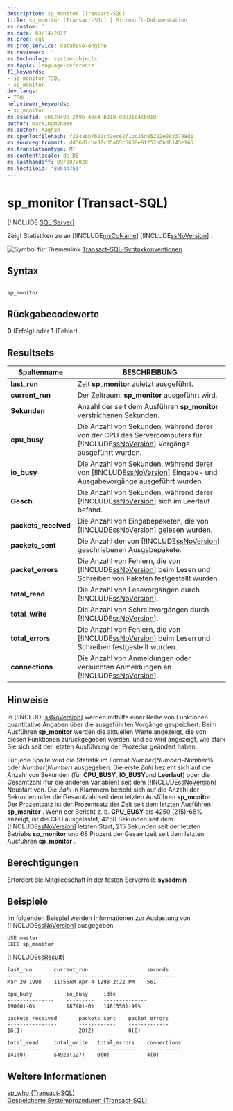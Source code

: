 ```yaml
---
description: sp_monitor (Transact-SQL)
title: sp_monitor (Transact-SQL) | Microsoft-Dokumentation
ms.custom: ''
ms.date: 03/14/2017
ms.prod: sql
ms.prod_service: database-engine
ms.reviewer: ''
ms.technology: system-objects
ms.topic: language-reference
f1_keywords:
- sp_monitor_TSQL
- sp_monitor
dev_langs:
- TSQL
helpviewer_keywords:
- sp_monitor
ms.assetid: cb628496-2f9b-40e4-b018-d0831c4cb018
author: markingmyname
ms.author: maghan
ms.openlocfilehash: f214abb7b20c42ec62f1bc35d85222e0033798d1
ms.sourcegitcommit: dd36d1cbe32cd5a65c6638e8f252b0bd8145e165
ms.translationtype: MT
ms.contentlocale: de-DE
ms.lasthandoff: 09/08/2020
ms.locfileid: "89544753"
---
```

# <a name="sp_monitor-transact-sql"></a>sp_monitor (Transact-SQL)
[!INCLUDE [SQL Server](../../includes/applies-to-version/sqlserver.md)]

  Zeigt Statistiken zu an [!INCLUDE[msCoName](../../includes/msconame-md.md)] [!INCLUDE[ssNoVersion](../../includes/ssnoversion-md.md)] .  
  
 ![Symbol für Themenlink](../../database-engine/configure-windows/media/topic-link.gif "Symbol für Themenlink") [Transact-SQL-Syntaxkonventionen](../../t-sql/language-elements/transact-sql-syntax-conventions-transact-sql.md)  
  
## <a name="syntax"></a>Syntax  
  
```  
  
sp_monitor  
```  
  
## <a name="return-code-values"></a>Rückgabecodewerte  
 **0** (Erfolg) oder **1** (Fehler)  
  
## <a name="result-sets"></a>Resultsets  
  
|Spaltenname|BESCHREIBUNG|  
|-----------------|-----------------|  
|**last_run**|Zeit **sp_monitor** zuletzt ausgeführt.|  
|**current_run**|Der Zeitraum, **sp_monitor** ausgeführt wird.|  
|**Sekunden**|Anzahl der seit dem Ausführen **sp_monitor** verstrichenen Sekunden.|  
|**cpu_busy**|Die Anzahl von Sekunden, während derer von der CPU des Servercomputers für [!INCLUDE[ssNoVersion](../../includes/ssnoversion-md.md)] Vorgänge ausgeführt wurden.|  
|**io_busy**|Die Anzahl von Sekunden, während derer von [!INCLUDE[ssNoVersion](../../includes/ssnoversion-md.md)] Eingabe- und Ausgabevorgänge ausgeführt wurden.|  
|**Gesch**|Die Anzahl von Sekunden, während derer [!INCLUDE[ssNoVersion](../../includes/ssnoversion-md.md)] sich im Leerlauf befand.|  
|**packets_received**|Die Anzahl von Eingabepaketen, die von [!INCLUDE[ssNoVersion](../../includes/ssnoversion-md.md)] gelesen wurden.|  
|**packets_sent**|Die Anzahl der von [!INCLUDE[ssNoVersion](../../includes/ssnoversion-md.md)] geschriebenen Ausgabepakete.|  
|**packet_errors**|Die Anzahl von Fehlern, die von [!INCLUDE[ssNoVersion](../../includes/ssnoversion-md.md)] beim Lesen und Schreiben von Paketen festgestellt wurden.|  
|**total_read**|Die Anzahl von Lesevorgängen durch [!INCLUDE[ssNoVersion](../../includes/ssnoversion-md.md)].|  
|**total_write**|Die Anzahl von Schreibvorgängen durch [!INCLUDE[ssNoVersion](../../includes/ssnoversion-md.md)].|  
|**total_errors**|Die Anzahl von Fehlern, die von [!INCLUDE[ssNoVersion](../../includes/ssnoversion-md.md)] beim Lesen und Schreiben festgestellt wurden.|  
|**connections**|Die Anzahl von Anmeldungen oder versuchten Anmeldungen an [!INCLUDE[ssNoVersion](../../includes/ssnoversion-md.md)].|  
  
## <a name="remarks"></a>Hinweise  
 In [!INCLUDE[ssNoVersion](../../includes/ssnoversion-md.md)] werden mithilfe einer Reihe von Funktionen quantitative Angaben über die ausgeführten Vorgänge gespeichert. Beim Ausführen **sp_monitor** werden die aktuellen Werte angezeigt, die von diesen Funktionen zurückgegeben werden, und es wird angezeigt, wie stark Sie sich seit der letzten Ausführung der Prozedur geändert haben.  
  
 Für jede Spalte wird die Statistik im Format *Number*(*Number*)-*Number*% oder *Number*(*Number*) ausgegeben. Die erste *Zahl* bezieht sich auf die Anzahl von Sekunden (für **CPU_BUSY**, **IO_BUSY**und **Leerlauf**) oder die Gesamtzahl (für die anderen Variablen) seit dem [!INCLUDE[ssNoVersion](../../includes/ssnoversion-md.md)] Neustart von. Die *Zahl* in Klammern bezieht sich auf die Anzahl der Sekunden oder die Gesamtzahl seit dem letzten Ausführen **sp_monitor** . Der Prozentsatz ist der Prozentsatz der Zeit seit dem letzten Ausführen **sp_monitor** . Wenn der Bericht z. b. **CPU_BUSY** als 4250 (215)-68% anzeigt, ist die CPU ausgelastet, 4250 Sekunden seit dem [!INCLUDE[ssNoVersion](../../includes/ssnoversion-md.md)] letzten Start, 215 Sekunden seit der letzten Betriebs **sp_monitor** und 68 Prozent der Gesamtzeit seit dem letzten Ausführen **sp_monitor** .  
  
## <a name="permissions"></a>Berechtigungen  
 Erfordert die Mitgliedschaft in der festen Serverrolle **sysadmin** .  
  
## <a name="examples"></a>Beispiele  
 Im folgenden Beispiel werden Informationen zur Auslastung von [!INCLUDE[ssNoVersion](../../includes/ssnoversion-md.md)] ausgegeben.  
  
```console
USE master  
EXEC sp_monitor  
```  
  
 [!INCLUDE[ssResult](../../includes/ssresult-md.md)]  

```console
last_run       current_run                   seconds
-----------    --------------------------    ---------
Mar 29 1998    11:55AM Apr 4 1998 2:22 PM    561

cpu_busy           io_busy     idle
---------------    ---------   --------------
190(0)-0%          187(0)-0%   148(556)-99%

packets_received       packets_sent    packet_errors
----------------       ------------    -------------
16(1)                  20(2)           0(0)

total_read     total_write   total_errors    connections
-----------    -----------   -------------   -----------
141(0)         54920(127)    0(0)            4(0)
```
  
## <a name="see-also"></a>Weitere Informationen  
 [sp_who &#40;Transact-SQL&#41;](../../relational-databases/system-stored-procedures/sp-who-transact-sql.md)   
 [Gespeicherte Systemprozeduren &#40;Transact-SQL&#41;](../../relational-databases/system-stored-procedures/system-stored-procedures-transact-sql.md)  
  
  

